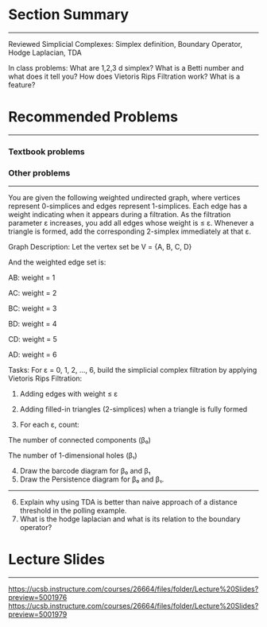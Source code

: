 # Section Summary
---
Reviewed Simplicial Complexes:
Simplex definition, Boundary Operator, Hodge Laplacian, TDA

In class problems:
What are 1,2,3 d simplex?
What is a Betti number and what does it tell you?
How does Vietoris Rips Filtration work?
What is a feature?

# Recommended Problems
---
### Textbook problems

### Other problems
---
You are given the following weighted undirected graph, where vertices represent 0-simplices and edges represent 1-simplices. Each edge has a weight indicating when it appears during a filtration. As the filtration parameter ε increases, you add all edges whose weight is ≤ ε. Whenever a triangle is formed, add the corresponding 2-simplex immediately at that ε.

Graph Description:
Let the vertex set be
V = {A, B, C, D}

And the weighted edge set is:

AB: weight = 1

AC: weight = 2

BC: weight = 3

BD: weight = 4

CD: weight = 5

AD: weight = 6

Tasks:
For ε = 0, 1, 2, ..., 6, build the simplicial complex filtration by applying Vietoris Rips Filtration:

1. Adding edges with weight ≤ ε

2. Adding filled-in triangles (2-simplices) when a triangle is fully formed

3. For each ε, count:

The number of connected components (β₀)

The number of 1-dimensional holes (β₁)

4. Draw the barcode diagram for β₀ and β₁
5. Draw the Persistence diagram for β₀ and β₁.
---
6. Explain why using TDA is better than naive approach of a distance threshold in the polling example.
7. What is the hodge laplacian and what is its relation to the boundary operator?
# Lecture Slides
---
https://ucsb.instructure.com/courses/26664/files/folder/Lecture%20Slides?preview=5001976
https://ucsb.instructure.com/courses/26664/files/folder/Lecture%20Slides?preview=5001979
